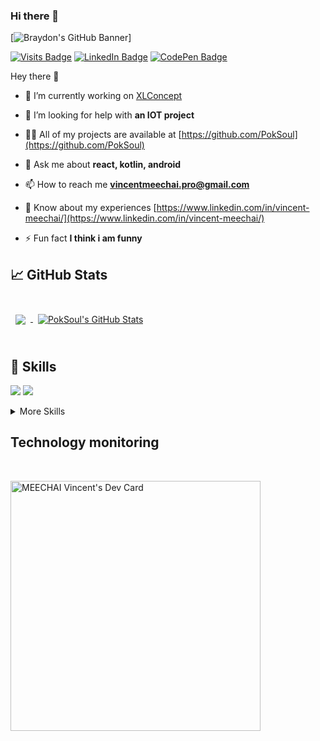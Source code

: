 ### Hi there 👋

<!--
**sebtex1/sebtex1** is a ✨ _special_ ✨ repository because its `README.md` (this file) appears on your GitHub profile.

Here are some ideas to get you started:

- 🔭 I’m currently working on ...
- 🌱 I’m currently learning ...
- 👯 I’m looking to collaborate on ...
- 🤔 I’m looking for help with ...
- 💬 Ask me about ...
- 📫 How to reach me: ...
- 😄 Pronouns: ...
- ⚡ Fun fact: ...
-->
[![Braydon's GitHub Banner](./header.png)]

[![Visits Badge](https://komarev.com/ghpvc/?username=PokSoul&label=Profile%20views&color=0e75b6&style=flat)](https://github.com/PokSoul)
[![LinkedIn Badge](https://img.shields.io/badge/LinkedIn-Profile-informational?style=flat&logo=linkedin&logoColor=white&color=0D76A8)](https://www.linkedin.com/in/melvin-debot-b22078173/?originalSubdomain=fr)
[![CodePen Badge](https://img.shields.io/badge/CodePen-Profile-informational?style=flat&logo=codepen&logoColor=white&color=black)](https://codepen.io/braydoncoyer)

Hey there 👋

- 🔭 I’m currently working on [XLConcept](https://www.xlconcept.fr/)

- 🤝 I’m looking for help with **an IOT project**

- 👨‍💻 All of my projects are available at [https://github.com/PokSoul](https://github.com/PokSoul)

- 💬 Ask me about **react, kotlin, android**

- 📫 How to reach me **vincentmeechai.pro@gmail.com**

- 📄 Know about my experiences [https://www.linkedin.com/in/vincent-meechai/](https://www.linkedin.com/in/vincent-meechai/)

- ⚡ Fun fact **I think i am funny**


## &#x1f4c8; GitHub Stats

<br>

<a href="https://github.com/PokSoul">
  <img align="center" style="margin:0.5rem" src="https://github-readme-stats.vercel.app/api/top-langs/?username=PokSoul&hide=html,css&title_color=ffffff&text_color=c9cacc&icon_color=4AB197&bg_color=1A2B34" />
</a>
<a href="https://github.com/PokSoul">
  <img align="center" style="margin:0.5rem" src="https://github-readme-stats.vercel.app/api?username=PokSoul&show_icons=true&line_height=27&count_private=true&title_color=ffffff&text_color=c9cacc&icon_color=4AB097&bg_color=1A2B34" alt="PokSoul's GitHub Stats" />
</a>

<br>
<br>

## 💼 Skills


![](https://img.shields.io/badge/Code-React-informational?style=?style=for-the-badge&logo=react&logoColor=white&color=4AB197)
![](https://img.shields.io/badge/Code-JavaScript-informational?style=flat&logo=JavaScript&logoColor=white&color=4AB197)



<details>
<summary>More Skills</summary>
<br>

![](https://img.shields.io/badge/Style-CSS-informational?style=flat&logo=css3&logoColor=white&color=4AB197)



<br>


![](https://img.shields.io/badge/Tools-Netlify-informational?style=flat&logo=netlify&logoColor=white&color=4AB197)
![](https://img.shields.io/badge/Tools-NPM-informational?style=flat&logo=npm&logoColor=white&color=4AB197)
![](https://img.shields.io/badge/Tools-Postman-informational?style=flat&logo=Postman&logoColor=white&color=4AB197)
![](https://img.shields.io/badge/Tools-GitHub-informational?style=flat&logo=GitHub&logoColor=white&color=4AB197)
![](https://img.shields.io/badge/Tools-GitLab-informational?style=flat&logo=GitLab&logoColor=white&color=4AB197)



</details>

## Technology monitoring

<br>

<a href="https://app.daily.dev/MEECHAI_Vincent"><img src="https://api.daily.dev/devcards/41494f73a39d47c9af1dd14ff553a534.png?r=e2n" width="400" alt="MEECHAI Vincent's Dev Card"/></a>
